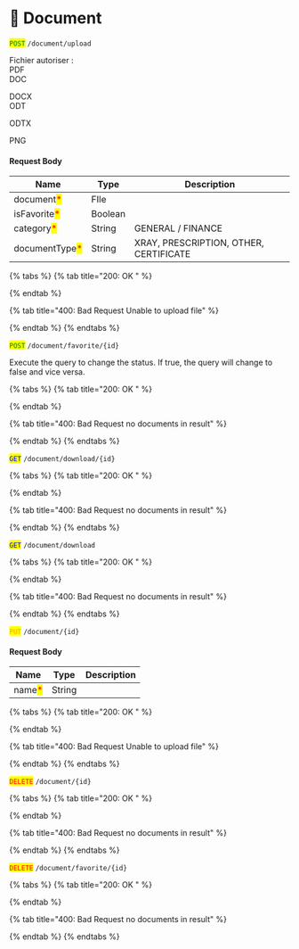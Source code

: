 # 📃 Document

<mark style="color:green;">`POST`</mark> `/document/upload`

Fichier autoriser : \
PDF\
DOC

DOCX\
ODT

ODTX

PNG

#### Request Body

| Name                                           | Type    | Description                            |
| ---------------------------------------------- | ------- | -------------------------------------- |
| document<mark style="color:red;">\*</mark>     | FIle    |                                        |
| isFavorite<mark style="color:red;">\*</mark>   | Boolean |                                        |
| category<mark style="color:red;">\*</mark>     | String  | GENERAL / FINANCE                      |
| documentType<mark style="color:red;">\*</mark> | String  | XRAY, PRESCRIPTION, OTHER, CERTIFICATE |

{% tabs %}
{% tab title="200: OK " %}

{% endtab %}

{% tab title="400: Bad Request Unable to upload file" %}

{% endtab %}
{% endtabs %}

<mark style="color:green;">`POST`</mark> `/document/favorite/{id}`

Execute the query to change the status. If true, the query will change to false and vice versa.

{% tabs %}
{% tab title="200: OK " %}

{% endtab %}

{% tab title="400: Bad Request no documents in result" %}

{% endtab %}
{% endtabs %}

<mark style="color:blue;">`GET`</mark> `/document/download/{id}`

{% tabs %}
{% tab title="200: OK " %}

{% endtab %}

{% tab title="400: Bad Request no documents in result" %}

{% endtab %}
{% endtabs %}

<mark style="color:blue;">`GET`</mark> `/document/download`

{% tabs %}
{% tab title="200: OK " %}

{% endtab %}

{% tab title="400: Bad Request no documents in result" %}

{% endtab %}
{% endtabs %}

<mark style="color:orange;">`PUT`</mark> `/document/{id}`

#### Request Body

| Name                                   | Type   | Description |
| -------------------------------------- | ------ | ----------- |
| name<mark style="color:red;">\*</mark> | String |             |

{% tabs %}
{% tab title="200: OK " %}

{% endtab %}

{% tab title="400: Bad Request Unable to upload file" %}

{% endtab %}
{% endtabs %}

<mark style="color:red;">`DELETE`</mark> `/document/{id}`

{% tabs %}
{% tab title="200: OK " %}

{% endtab %}

{% tab title="400: Bad Request no documents in result" %}

{% endtab %}
{% endtabs %}

<mark style="color:red;">`DELETE`</mark> `/document/favorite/{id}`

{% tabs %}
{% tab title="200: OK " %}

{% endtab %}

{% tab title="400: Bad Request no documents in result" %}

{% endtab %}
{% endtabs %}
